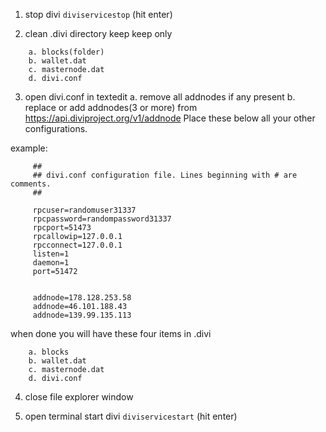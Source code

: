 1. stop divi 
```diviservicestop```
(hit enter)

2. clean .divi directory
    keep keep only
```
    a. blocks(folder)
    b. wallet.dat
    c. masternode.dat
    d. divi.conf
```
3. open divi.conf in textedit
    a. remove all addnodes if any present
    b. replace or add addnodes(3 or more) from 
     https://api.diviproject.org/v1/addnode
       Place these below all your other configurations.

example: 

         ##
         ## divi.conf configuration file. Lines beginning with # are comments.
         ##

         rpcuser=randomuser31337
         rpcpassword=randompassword31337
         rpcport=51473
         rpcallowip=127.0.0.1
         rpcconnect=127.0.0.1
         listen=1
         daemon=1
         port=51472


         addnode=178.128.253.58
         addnode=46.101.188.43
         addnode=139.99.135.113



when done you will have these four items in .divi
```
	a. blocks
	b. wallet.dat
	c. masternode.dat
	d. divi.conf
```
	


4. close file explorer window 

5. open terminal start divi
```diviservicestart```
(hit enter)
